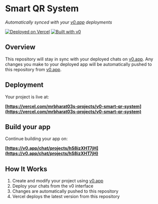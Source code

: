 # Smart QR System

*Automatically synced with your [v0.app](https://v0.app) deployments*

[![Deployed on Vercel](https://img.shields.io/badge/Deployed%20on-Vercel-black?style=for-the-badge&logo=vercel)](https://vercel.com/mrbharat03s-projects/v0-smart-qr-system)
[![Built with v0](https://img.shields.io/badge/Built%20with-v0.app-black?style=for-the-badge)](https://v0.app/chat/projects/hS8izXHT7jH)

## Overview

This repository will stay in sync with your deployed chats on [v0.app](https://v0.app).
Any changes you make to your deployed app will be automatically pushed to this repository from [v0.app](https://v0.app).

## Deployment

Your project is live at:

**[https://vercel.com/mrbharat03s-projects/v0-smart-qr-system](https://vercel.com/mrbharat03s-projects/v0-smart-qr-system)**

## Build your app

Continue building your app on:

**[https://v0.app/chat/projects/hS8izXHT7jH](https://v0.app/chat/projects/hS8izXHT7jH)**

## How It Works

1. Create and modify your project using [v0.app](https://v0.app)
2. Deploy your chats from the v0 interface
3. Changes are automatically pushed to this repository
4. Vercel deploys the latest version from this repository
